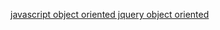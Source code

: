 

[javascript object oriented jquery object oriented](http://engineering.yp.com/post/jquery-oo-plugins)
